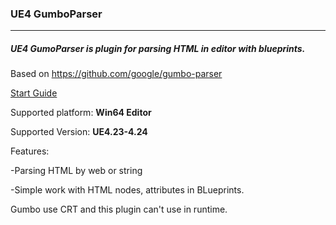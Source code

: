 ### **UE4 GumboParser**

------------

##### UE4 GumoParser is plugin for parsing HTML in editor with blueprints.

Based on https://github.com/google/gumbo-parser

[Start Guide](https://github.com/AlexeyTaranov/UE4_Gumbo/blob/StartGuide/StartGuide.md "Start Guide")

Supported platform: **Win64 Editor**

Supported Version: **UE4.23-4.24**

Features:

-Parsing HTML by web or string

-Simple work with HTML nodes, attributes in BLueprints.


Gumbo use CRT and this plugin can't use in runtime.
